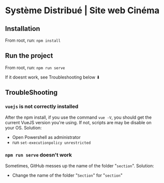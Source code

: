 # Système Distribué | Site web Cinéma

## Installation

From root, run:
`npm install`

## Run the project

From root, run:
`npm run serve`

If it doesnt work, see Troubleshooting below ⬇


## TroubleShooting

### `vuejs` is not correctly installed

After the npm install, if you use the command `vue -V`, you should get the current VueJS version you're using. If not, scripts are may be disable on your OS. Solution:

 - Open Powershell as administrator
 - run `set-executionpolicy unrestricted`

### `npm run serve` doesn't work

Sometimes, GitHub messes up the name of the folder "`section`". Solution:

 - Change the name of the folder "`Section`" for "`section`"

